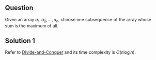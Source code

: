 ## Question

Given an array $a_1, a_2, ..., a_n$, choose one subsequence of the array whose sum is the maximum of all.

## Solution 1

Refer to [Divide-and-Conquer](../algorithm/divide-and-conquer.md) and its time complexity is $O(n\log{n})$.
